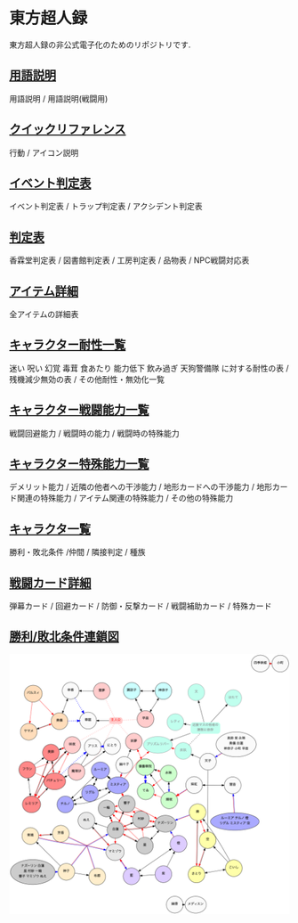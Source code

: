 # 東方超人録

東方超人録の非公式電子化のためのリポジトリです.

## [用語説明](./term.md)
用語説明 / 用語説明(戦闘用)

## [クイックリファレンス](./quickreference.md)
行動 / アイコン説明

## [イベント判定表](./event.md)
イベント判定表 /  トラップ判定表 / アクシデント判定表

## [判定表](./reference.md)
香霖堂判定表 / 図書館判定表 / 工房判定表 / 品物表 / NPC戦闘対応表

## [アイテム詳細](./item.md)
全アイテムの詳細表

## [キャラクター耐性一覧](./chara-regist.md)
迷い 呪い 幻覚 毒茸 食あたり 能力低下 飲み過ぎ 天狗警備隊 に対する耐性の表 /
残機減少無効の表 / その他耐性・無効化一覧

## [キャラクター戦闘能力一覧](./chara-battle.md)
戦闘回避能力 / 戦闘時の能力 / 戦闘時の特殊能力

## [キャラクター特殊能力一覧](./chara-ability.md)
デメリット能力 / 近隣の他者への干渉能力 / 地形カードへの干渉能力 /
地形カード関連の特殊能力 / アイテム関連の特殊能力 / その他の特殊能力

## [キャラクタ一覧](./character.md)
勝利・敗北条件 /仲間 / 隣接判定 / 種族

## [戦闘カード詳細](./attack.md)
弾幕カード / 回避カード / 防御・反撃カード / 戦闘補助カード / 特殊カード

## [勝利/敗北条件連鎖図](./rensa.md)

![](./rensa.png)

